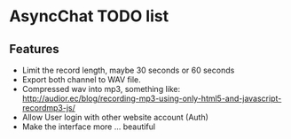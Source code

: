 AsyncChat TODO list
===================

## Features
* Limit the record length, maybe 30 seconds or 60 seconds
* Export both channel to WAV file.
* Compressed wav into mp3, something like:
  http://audior.ec/blog/recording-mp3-using-only-html5-and-javascript-recordmp3-js/
* Allow User login with other website account (Auth)
* Make the interface more ... beautiful

